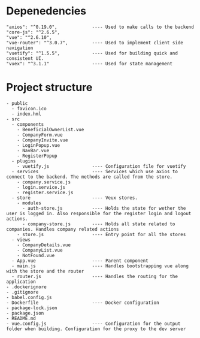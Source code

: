 # Depenedencies
    "axios": "^0.19.0",             ---- Used to make calls to the backend
    "core-js": "^2.6.5",
    "vue": "^2.6.10",
    "vue-router": "^3.0.7",         ---- Used to implement client side navigation
    "vuetify": "^1.5.5",            ---- Used for building quick and consistent UI.
    "vuex": "^3.1.1"                ---- Used for state management


# Project structure
    - public
      - favicon.ico   
      - index.hml   
    - src
      - components
        - BeneficialOwnerList.vue
        - CompanyForm.vue
        - CompanyInvite.vue
        - LoginPopup.vue
        - NavBar.vue
        - RegisterPopup
      - plugins
        - vuetify.js                ---- Configuration file for vuetify
      - services                    ---- Services which use axios to connect to the backend. The methods are called from the store.
        - company.service.js
        - login.service.js
        - register.service.js
      - store                       ---- Veux stores.
        - modules
          - auth-store.js           ---- Holds the state for wether the user is logged in. Also responsible for the register login and logout actions.
          - company-store.js        ---- Holds all state related to companies. Handles company related actions
        - store.js                  ---- Entry point for all the stores
      - views
        - CompanyDetails.vue
        - CompanyList.vue
        - NotFound.vue
      - App.vue                     ---- Parent component
      - main.js                     ---- Handles bootstrapping vue along with the store and the router
      - router.js                   ---- Handles the routing for the application
    - .dockerignore
    - .gitignore
    - babel.config.js   
    - Dockerfile                    ---- Docker configuration
    - package-lock.json
    - package.json  
    - README.md
    - vue.config.js                 ---- Configuration for the output folder when building. Configuration for the proxy to the dev server